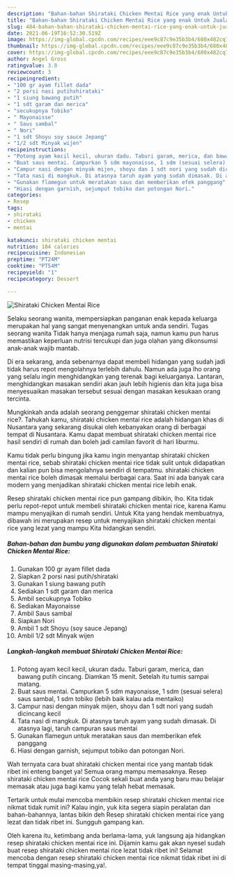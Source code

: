 ```yaml
---
description: "Bahan-bahan Shirataki Chicken Mentai Rice yang enak Untuk Jualan"
title: "Bahan-bahan Shirataki Chicken Mentai Rice yang enak Untuk Jualan"
slug: 484-bahan-bahan-shirataki-chicken-mentai-rice-yang-enak-untuk-jualan
date: 2021-06-19T16:52:30.519Z
image: https://img-global.cpcdn.com/recipes/eee9c87c9e35b3b4/680x482cq70/shirataki-chicken-mentai-rice-foto-resep-utama.jpg
thumbnail: https://img-global.cpcdn.com/recipes/eee9c87c9e35b3b4/680x482cq70/shirataki-chicken-mentai-rice-foto-resep-utama.jpg
cover: https://img-global.cpcdn.com/recipes/eee9c87c9e35b3b4/680x482cq70/shirataki-chicken-mentai-rice-foto-resep-utama.jpg
author: Angel Gross
ratingvalue: 3.8
reviewcount: 3
recipeingredient:
- "100 gr ayam fillet dada"
- "2 porsi nasi putihshirataki"
- "1 siung bawang putih"
- "1 sdt garam dan merica"
- "secukupnya Tobiko"
- " Mayonaisse"
- " Saus sambal"
- " Nori"
- "1 sdt Shoyu soy sauce Jepang"
- "1/2 sdt Minyak wijen"
recipeinstructions:
- "Potong ayam kecil kecil, ukuran dadu. Taburi garam, merica, dan bawang putih cincang. Diamkan 15 menit. Setelah itu tumis sampai matang."
- "Buat saus mentai. Campurkan 5 sdm mayonaisse, 1 sdm (sesuai selera) saus sambal, 1 sdm tobiko (lebih baik kalau ada mentaiko)"
- "Campur nasi dengan minyak mijen, shoyu dan 1 sdt nori yang sudah dicincang kecil"
- "Tata nasi di mangkuk. Di atasnya taruh ayam yang sudah dimasak. Di atasnya lagi, taruh campuran saus mentai"
- "Gunakan flamegun untuk meratakan saus dan memberikan efek panggang"
- "Hiasi dengan garnish, sejumput tobiko dan potongan Nori."
categories:
- Resep
tags:
- shirataki
- chicken
- mentai

katakunci: shirataki chicken mentai 
nutrition: 184 calories
recipecuisine: Indonesian
preptime: "PT24M"
cooktime: "PT54M"
recipeyield: "1"
recipecategory: Dessert

---
```



![Shirataki Chicken Mentai Rice](https://img-global.cpcdn.com/recipes/eee9c87c9e35b3b4/680x482cq70/shirataki-chicken-mentai-rice-foto-resep-utama.jpg)

Selaku seorang wanita, mempersiapkan panganan enak kepada keluarga merupakan hal yang sangat menyenangkan untuk anda sendiri. Tugas seorang  wanita Tidak hanya menjaga rumah saja, namun kamu pun harus memastikan keperluan nutrisi tercukupi dan juga olahan yang dikonsumsi anak-anak wajib mantab.

Di era  sekarang, anda sebenarnya dapat membeli hidangan yang sudah jadi tidak harus repot mengolahnya terlebih dahulu. Namun ada juga lho orang yang selalu ingin menghidangkan yang terenak bagi keluarganya. Lantaran, menghidangkan masakan sendiri akan jauh lebih higienis dan kita juga bisa menyesuaikan masakan tersebut sesuai dengan masakan kesukaan orang tercinta. 



Mungkinkah anda adalah seorang penggemar shirataki chicken mentai rice?. Tahukah kamu, shirataki chicken mentai rice adalah hidangan khas di Nusantara yang sekarang disukai oleh kebanyakan orang di berbagai tempat di Nusantara. Kamu dapat membuat shirataki chicken mentai rice hasil sendiri di rumah dan boleh jadi camilan favorit di hari liburmu.

Kamu tidak perlu bingung jika kamu ingin menyantap shirataki chicken mentai rice, sebab shirataki chicken mentai rice tidak sulit untuk didapatkan dan kalian pun bisa mengolahnya sendiri di tempatmu. shirataki chicken mentai rice boleh dimasak memalui berbagai cara. Saat ini ada banyak cara modern yang menjadikan shirataki chicken mentai rice lebih enak.

Resep shirataki chicken mentai rice pun gampang dibikin, lho. Kita tidak perlu repot-repot untuk membeli shirataki chicken mentai rice, karena Kamu mampu menyajikan di rumah sendiri. Untuk Kita yang hendak membuatnya, dibawah ini merupakan resep untuk menyajikan shirataki chicken mentai rice yang lezat yang mampu Kita hidangkan sendiri.

<!--inarticleads1-->

##### Bahan-bahan dan bumbu yang digunakan dalam pembuatan Shirataki Chicken Mentai Rice:

1. Gunakan 100 gr ayam fillet dada
1. Siapkan 2 porsi nasi putih/shirataki
1. Gunakan 1 siung bawang putih
1. Sediakan 1 sdt garam dan merica
1. Ambil secukupnya Tobiko
1. Sediakan  Mayonaisse
1. Ambil  Saus sambal
1. Siapkan  Nori
1. Ambil 1 sdt Shoyu (soy sauce Jepang)
1. Ambil 1/2 sdt Minyak wijen




<!--inarticleads2-->

##### Langkah-langkah membuat Shirataki Chicken Mentai Rice:

1. Potong ayam kecil kecil, ukuran dadu. Taburi garam, merica, dan bawang putih cincang. Diamkan 15 menit. Setelah itu tumis sampai matang.
1. Buat saus mentai. Campurkan 5 sdm mayonaisse, 1 sdm (sesuai selera) saus sambal, 1 sdm tobiko (lebih baik kalau ada mentaiko)
1. Campur nasi dengan minyak mijen, shoyu dan 1 sdt nori yang sudah dicincang kecil
1. Tata nasi di mangkuk. Di atasnya taruh ayam yang sudah dimasak. Di atasnya lagi, taruh campuran saus mentai
1. Gunakan flamegun untuk meratakan saus dan memberikan efek panggang
1. Hiasi dengan garnish, sejumput tobiko dan potongan Nori.




Wah ternyata cara buat shirataki chicken mentai rice yang mantab tidak ribet ini enteng banget ya! Semua orang mampu memasaknya. Resep shirataki chicken mentai rice Cocok sekali buat anda yang baru mau belajar memasak atau juga bagi kamu yang telah hebat memasak.

Tertarik untuk mulai mencoba membikin resep shirataki chicken mentai rice nikmat tidak rumit ini? Kalau ingin, yuk kita segera siapin peralatan dan bahan-bahannya, lantas bikin deh Resep shirataki chicken mentai rice yang lezat dan tidak ribet ini. Sungguh gampang kan. 

Oleh karena itu, ketimbang anda berlama-lama, yuk langsung aja hidangkan resep shirataki chicken mentai rice ini. Dijamin kamu gak akan nyesel sudah buat resep shirataki chicken mentai rice lezat tidak ribet ini! Selamat mencoba dengan resep shirataki chicken mentai rice nikmat tidak ribet ini di tempat tinggal masing-masing,ya!.

